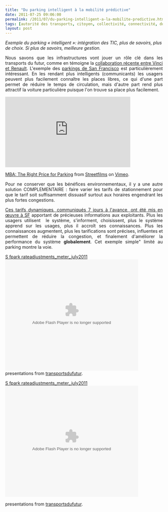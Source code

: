 ```yaml
---
title: "Du parking intelligent à la mobilité prédictive"
date: 2011-07-25 09:06:00
permalink: /2011/07/du-parking-intelligent-a-la-mobilite-predictive.html
tags: [autorité des transports, citoyen, collectivité, connectivité, données réelles, gouvernance, Infrastructure, internet, management de la mobilité, parking, partage de données]
layout: post
---
```


<p><em>Exemple du parking « intelligent »: intégration des TIC, plus de savoirs, plus de choix. Si plus de savoirs, meilleure gestion.</em></p> <p style="text-align: justify;">Nous savons que les infrastructures vont jouer un rôle clé dans les transports du futur, comme en témoigne la <a href="http://bit.ly/oi77MD">collaboration récente entre Vinci et Renault</a>. L'exemple des <a href="http://sfpark.org/2011/07/11/sfmta-announces-first-sfpark-rate-adjustments/">parkings de San Francisco</a> est particulièrement intéressant. En les rendant plus intelligents (communicants) les usagers peuvent plus facilement connaître les places libres, ce qui d'une part permet de réduire le temps de circulation, mais d'autre part rend plus attractif la voiture particulière puisque l'on trouve sa place plus facilement. </p> <p style="text-align: justify;"><iframe frameborder="0" height="225" src="http://player.vimeo.com/video/22610428?title=0&byline=0&portrait=0&color=9086c0" width="400"></iframe></p> <p style="text-align: justify;"><a href="http://vimeo.com/22610428">MBA: The Right Price for Parking</a> from <a href="http://vimeo.com/streetfilms">Streetfilms</a> on <a href="http://vimeo.com">Vimeo</a>.</p> <p style="text-align: justify;">Pour ne conserver que les bénéfices environnementaux, il y a une autre solution COMPLEMENTAIRE : faire varier les tarifs de stationnement pour que le tarif soit suffisamment dissuasif surtout aux horaires engendrant les plus fortes congestions.</p>   <!--more-->   <p style="text-align: justify;"><a href="http://sfpark.org/how-it-works/pricing/">Ces tarifs dynamiques, communiqués 7 jours à l'avance, ont été mis en œuvre à SF</a> apportant de précieuses informations aux exploitants. Plus les usagers utilisent  le système, s'informent, choisissent, plus le système apprend sur les usages, plus il accroît ses connaissances. Plus les connaissances augmentent, plus les tarifications sont précises, influentes et permettent de réduire la congestion, et finalement d'améliorer la performance du système <strong>globalement</strong>. Cet exemple simple" limité au parking montre la voie. </p> <div id="__ss_8595044" style="text-align: justify width: 425px><strong style="display: block margin: 12px 0 4px><a href="http://www.slideshare.net/transportsdufutur/s-fpark-rateadjustmentsmeterjuly2011" title="S fpark rateadjustments_meter_july2011">S fpark rateadjustments_meter_july2011</a></strong> <object data="http://static.slidesharecdn.com/swf/ssplayer2.swf?doc=sfparkrateadjustmentsmeterjuly2011-110714080230-phpapp02&stripped_title=s-fpark-rateadjustmentsmeterjuly2011&userName=transportsdufutur" height="355" id="__sse8595044" type="application/x-shockwave-flash" width="425"> <param name="data" value="http://static.slidesharecdn.com/swf/ssplayer2.swf?doc=sfparkrateadjustmentsmeterjuly2011-110714080230-phpapp02&stripped_title=s-fpark-rateadjustmentsmeterjuly2011&userName=transportsdufutur" /> <param name="allowFullScreen" value="true" /> <param name="allowScriptAccess" value="always" /> <param name="src" value="http://static.slidesharecdn.com/swf/ssplayer2.swf?doc=sfparkrateadjustmentsmeterjuly2011-110714080230-phpapp02&stripped_title=s-fpark-rateadjustmentsmeterjuly2011&userName=transportsdufutur" /> <param name="name" value="__sse8595044" /> <param name="allowfullscreen" value="true" /> </object> <div style="padding: 5px 0 12px>View more <a href="http://www.slideshare.net/"">presentations</a> from <a href="http://www.slideshare.net/transportsdufutur">transportsdufutur</a>.</div> </div> <p style="text-align: justify>Dupliquons cela au trafic, aux péages, aux transports publics, aux solutions de covoiturage, autopartage, aux modes doux. Plus les usagers utiliseront les TIC pour s'informer, choisir, partager leur choix, plus nous apprendrons les pratiques réelles, plus nos savoirs collectifs progresseront. Plus nos savoirs progresseront, plus nous pourrons optimiser l'usage de nos ressources actuelles sans investir dans de nouvelles, plus nous pourrons prévoir les tendances à court, moyen et long termes. Les données temps réel iront nourrir des modèles prédictifs extrêmement importants pour atteindre des objectifs collectifs : congestion, GES, pollutions. La connaissance réelle du passé et du présent permet de mieux se préparer au futur.</p>"2011-07-25 09:06:00https://gabrielplassat.github.io/transportsdufutur/2011/07/du-parking-intelligent-a-la-mobilite-predictive.htmlautorité des transports|citoyen|collectivité|connectivité|données réelles|gouvernance|Infrastructure|internet|management de la mobilité|parking|partage de donnéespublish7gabrielplassat3948gabriel.plassat@ademe.frGabrielPlassatdu-parking-intelligent-a-la-mobilite-predictive2015-07-21 16:36:46><a href="http://www.slideshare.net/transportsdufutur/s-fpark-rateadjustmentsmeterjuly2011" title="S fpark rateadjustments_meter_july2011">S fpark rateadjustments_meter_july2011</a></strong> <object data="http://static.slidesharecdn.com/swf/ssplayer2.swf?doc=sfparkrateadjustmentsmeterjuly2011-110714080230-phpapp02&stripped_title=s-fpark-rateadjustmentsmeterjuly2011&userName=transportsdufutur" height="355" id="__sse8595044" type="application/x-shockwave-flash" width="425"> <param name="data" value="http://static.slidesharecdn.com/swf/ssplayer2.swf?doc=sfparkrateadjustmentsmeterjuly2011-110714080230-phpapp02&stripped_title=s-fpark-rateadjustmentsmeterjuly2011&userName=transportsdufutur" /> <param name="allowFullScreen" value="true" /> <param name="allowScriptAccess" value="always" /> <param name="src" value="http://static.slidesharecdn.com/swf/ssplayer2.swf?doc=sfparkrateadjustmentsmeterjuly2011-110714080230-phpapp02&stripped_title=s-fpark-rateadjustmentsmeterjuly2011&userName=transportsdufutur" /> <param name="name" value="__sse8595044" /> <param name="allowfullscreen" value="true" /> </object> <div style="padding: 5px 0 12px>View more <a href="http://www.slideshare.net/"">presentations</a> from <a href="http://www.slideshare.net/transportsdufutur">transportsdufutur</a>.</div> </div> <p style="text-align: justify>Dupliquons cela au trafic, aux péages, aux transports publics, aux solutions de covoiturage, autopartage, aux modes doux. Plus les usagers utiliseront les TIC pour s'informer, choisir, partager leur choix, plus nous apprendrons les pratiques réelles, plus nos savoirs collectifs progresseront. Plus nos savoirs progresseront, plus nous pourrons optimiser l'usage de nos ressources actuelles sans investir dans de nouvelles, plus nous pourrons prévoir les tendances à court, moyen et long termes. Les données temps réel iront nourrir des modèles prédictifs extrêmement importants pour atteindre des objectifs collectifs : congestion, GES, pollutions. La connaissance réelle du passé et du présent permet de mieux se préparer au futur.</p>"
